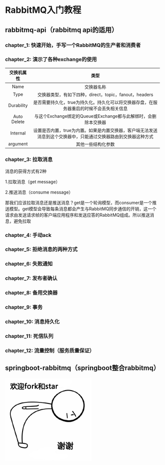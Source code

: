 # RabbitMQ入门教程

## rabbitmq-api（rabbitmq api的适用）

### chapter_1: 快速开始，手写一个RabbitMQ的生产者和消费者

### chapter_2: 演示了各种exchange的使用

|交换机属性|类型|
|:--:|:--:|
|Name|交换器名称|
|Type|交换器类型，有如下四种，direct，topic，fanout，headers|
|Durability|是否需要持久化，true为持久化。持久化可以将交换器存盘，在服务器重启的时候不会丢失相关信息|
|Auto Delete|与这个Exchange绑定的Queue或Exchange都与此解绑时，会删除本交换器|
|Internal|设置是否内置，true为内置。如果是内置交换器，客户端无法发送消息到这个交换器中，只能通过交换器路由到交换器这种方式|
|argument|其他一些结构化参数|

### chapter_3: 拉取消息

消息的获得方式有2种

1.拉取消息（get message）

2.推送消息（consume message）

那我们应该拉取消息还是推送消息？get是一个轮询模型，而consumer是一个推送模型。get模型会导致每条消息都会产生与RabbitMQ同步通信的开销，这一个请求由发送请求帧的客户端应用程序和发送应答的RabbitMQ组成。所以推送消息，避免拉取

### chapter_4: 手动ack

### chapter_5: 拒绝消息的两种方式

### chapter_6: 失败通知

### chapter_7: 发布者确认

### chapter_8: 备用交换器

### chapter_9: 事务

### chapter_10: 消息持久化

### chapter_11: 死信队列

### chapter_12: 流量控制（服务质量保证）

## springboot-rabbitmq（springboot整合rabbitmq）

![欢迎fork和star](https://github.com/erlieStar/image/blob/master/%E6%AC%A2%E8%BF%8Efork%E5%92%8Cstar.jpg)